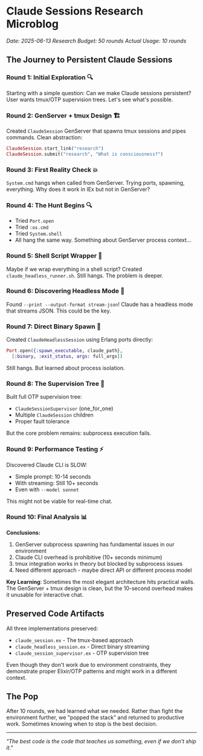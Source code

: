 # Claude Sessions Research Microblog

*Date: 2025-06-13*
*Research Budget: 50 rounds*
*Actual Usage: 10 rounds*

## The Journey to Persistent Claude Sessions

### Round 1: Initial Exploration 🔍
Starting with a simple question: Can we make Claude sessions persistent? User wants tmux/OTP supervision trees. Let's see what's possible.

### Round 2: GenServer + tmux Design 🏗️
Created `ClaudeSession` GenServer that spawns tmux sessions and pipes commands. Clean abstraction:
```elixir
ClaudeSession.start_link("research")
ClaudeSession.submit("research", "What is consciousness?")
```

### Round 3: First Reality Check 💥
`System.cmd` hangs when called from GenServer. Trying ports, spawning, everything. Why does it work in IEx but not in GenServer?

### Round 4: The Hunt Begins 🔍
- Tried `Port.open`
- Tried `:os.cmd`  
- Tried `System.shell`
- All hang the same way. Something about GenServer process context...

### Round 5: Shell Script Wrapper 🐚
Maybe if we wrap everything in a shell script? Created `claude_headless_runner.sh`. Still hangs. The problem is deeper.

### Round 6: Discovering Headless Mode 🤖
Found `--print --output-format stream-json`! Claude has a headless mode that streams JSON. This could be the key.

### Round 7: Direct Binary Spawn 🚀
Created `ClaudeHeadlessSession` using Erlang ports directly:
```elixir
Port.open({:spawn_executable, claude_path}, 
  [:binary, :exit_status, args: full_args])
```
Still hangs. But learned about process isolation.

### Round 8: The Supervision Tree 🌳
Built full OTP supervision tree:
- `ClaudeSessionSupervisor` (one_for_one)
- Multiple `ClaudeSession` children
- Proper fault tolerance

But the core problem remains: subprocess execution fails.

### Round 9: Performance Testing ⚡
Discovered Claude CLI is SLOW:
- Simple prompt: 10-14 seconds
- With streaming: Still 10+ seconds
- Even with `--model sonnet`

This might not be viable for real-time chat.

### Round 10: Final Analysis 📊
**Conclusions:**
1. GenServer subprocess spawning has fundamental issues in our environment
2. Claude CLI overhead is prohibitive (10+ seconds minimum)
3. tmux integration works in theory but blocked by subprocess issues
4. Need different approach - maybe direct API or different process model

**Key Learning**: Sometimes the most elegant architecture hits practical walls. The GenServer + tmux design is clean, but the 10-second overhead makes it unusable for interactive chat.

## Preserved Code Artifacts

All three implementations preserved:
- `claude_session.ex` - The tmux-based approach
- `claude_headless_session.ex` - Direct binary streaming
- `claude_session_supervisor.ex` - OTP supervision tree

Even though they don't work due to environment constraints, they demonstrate proper Elixir/OTP patterns and might work in a different context.

## The Pop

After 10 rounds, we had learned what we needed. Rather than fight the environment further, we "popped the stack" and returned to productive work. Sometimes knowing when to stop is the best decision.

---

*"The best code is the code that teaches us something, even if we don't ship it."*